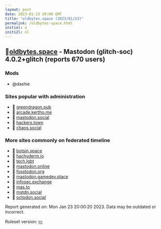```yaml
---
layout: post
date: 2023-01-23 20:00 GMT
title: "oldbytes.space (2023/01/23)"
permalink: /oldbytes-space.html
initial: o
initi2l: ol
---
```


## 🐘[oldbytes.space](https://oldbytes.space) - Mastodon (glitch-soc) 4.0.2+glitch (reports 670 users)

### Mods
 * @dashie

### Sites popular with administration

* 🐘 [greendragon.pub](/greendragon-pub.html)
* 🐘 [arcade.kertho.me](/arcade-kertho-me.html)
* 🐘 [mastodon.social](/mastodon-social.html)
* 🐘 [hackers.town](/hackers-town.html)
* 🐘 [chaos.social](/chaos-social.html)

### More sites commonly on federated timeline

* 🐘 [botsin.space](/botsin-space.html)
* 🐘 [hachyderm.io](/hachyderm-io.html)
* 🐘 [tech.lgbt](/tech-lgbt.html)
* 🐘 [mastodon.online](/mastodon-online.html)
* 🐘 [fosstodon.org](/fosstodon-org.html)
* 🐘 [mastodon.gamedev.place](/mastodon-gamedev-place.html)
* 🐘 [infosec.exchange](/infosec-exchange.html)
* 🐘 [mas.to](/mas-to.html)
* 🐘 [mstdn.social](/mstdn-social.html)
* 🐘 [octodon.social](/octodon-social.html)

Report generated on: Mon Jan 23 20:00:20 2023. Data may be outdated or incorrect.

Ruleset version: [✏️](/version-pencil)
